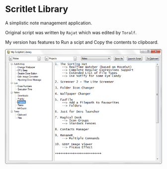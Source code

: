 # Scritlet Library

A simplistic note management application.

Original script was written by `Rajat` which was edited by `Toralf`.

My version has features to Run a scipt and Copy the contents to clipboard.

![Screenshot](screenshot.png)
